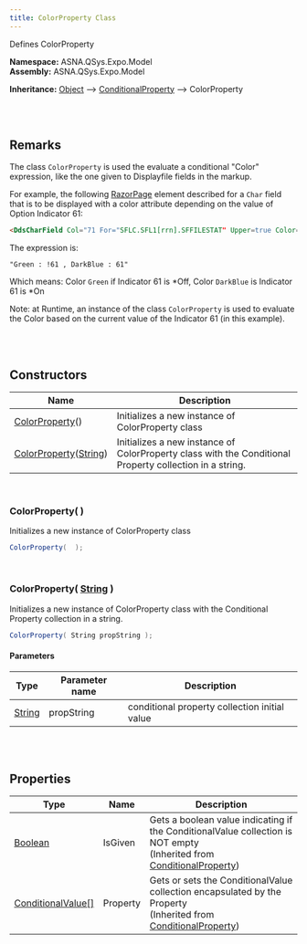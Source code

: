 ```yaml
---
title: ColorProperty Class
---
```


<style>
tr td:first-child {
    white-space: nowrap;
}
</style>

Defines ColorProperty

**Namespace:** ASNA.QSys.Expo.Model <br/>
**Assembly:** ASNA.QSys.Expo.Model

**Inheritance:** [Object](https://docs.microsoft.com/en-us/dotnet/api/system.object) --> [ConditionalProperty](/reference/asna-qsys-expo/expo-model/conditional-property.html) --> ColorProperty

<br>
<br>

## Remarks

The class `ColorProperty` is used the evaluate a conditional "Color" expression, like the one given to Displayfile fields in the markup.

For example, the following [RazorPage](https://docs.microsoft.com/en-us/aspnet/core/razor-pages/) element described for a `Char` field that is to be displayed with a color attribute depending on the value of Option Indicator 61: 

```html
<DdsCharField Col="71 For="SFLC.SFL1[rrn].SFFILESTAT" Upper=true Color="Green : !61 , DarkBlue : 61" />
```

The expression is:
```
"Green : !61 , DarkBlue : 61"
```

Which means: Color `Green` if Indicator 61 is *Off, Color `DarkBlue` is Indicator 61 is *On

Note: at Runtime, an instance of the class `ColorProperty` is used to evaluate the Color based on the current value of the Indicator 61 (in this example).

<br>
<br>

## Constructors

| Name |  Description 
| --- | --- 
| [ColorProperty](#colorproperty)() | Initializes a new instance of ColorProperty class 
| [ColorProperty](#colorpropertystring)([String](https://docs.microsoft.com/en-us/dotnet/api/system.string)) | Initializes a new instance of ColorProperty class with the Conditional Property collection in a string. 

<br>

### ColorProperty(  )

Initializes a new instance of ColorProperty class

```cs
ColorProperty(  );
```


<br>

### ColorProperty( [String](https://docs.microsoft.com/en-us/dotnet/api/system.string) )

Initializes a new instance of ColorProperty class with the Conditional Property collection in a string.

```cs
ColorProperty( String propString );
```

#### Parameters

| Type | Parameter name | Description
| --- | --- | ---
| [String](https://docs.microsoft.com/en-us/dotnet/api/system.string) | propString | conditional property collection initial value 

<br>
<br>

## Properties

| Type | Name | Description 
| --- | --- | --- 
| [Boolean](https://docs.microsoft.com/en-us/dotnet/api/system.boolean) | IsGiven | Gets a boolean value indicating if the ConditionalValue collection is NOT empty<br>(Inherited from [ConditionalProperty](/reference/asna-qsys-expo/expo-model/conditional-property.html)) 
| [ConditionalValue[]](/reference/asna-qsys-expo/expo-model/conditional-value.html) | Property | Gets or sets the ConditionalValue collection encapsulated by the Property<br>(Inherited from [ConditionalProperty](/reference/asna-qsys-expo/expo-model/conditional-property.html)) 

<br>
<br>